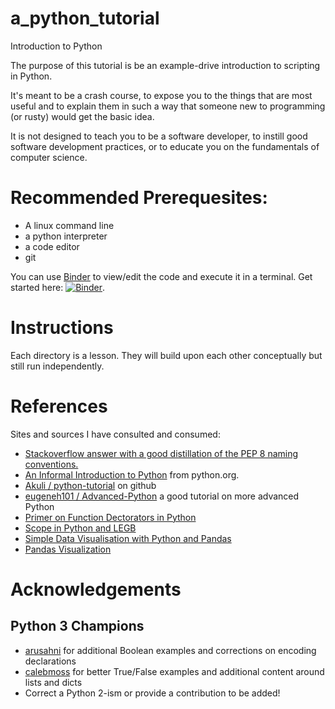 # a_python_tutorial
Introduction to Python

The purpose of this tutorial is be an example-drive introduction to scripting in Python.

It's meant to be a crash course, to expose you to the things that are most useful and to explain them in such a way that someone new to programming (or rusty) would get the basic idea. 

It is not designed to teach you to be a software developer, to instill good software development practices, or to educate you on the fundamentals of computer science.

# Recommended Prerequesites:
 * A linux command line
 * a python interpreter
 * a code editor
 * git

You can use [Binder](https://mybinder.org/) to view/edit the code and execute it in a terminal. Get started here: [![Binder](https://mybinder.org/badge_logo.svg)](https://mybinder.org/v2/gh/agussman/a_python_tutorial/master).

# Instructions

 Each directory is a lesson. They will build upon each other conceptually but still run independently. 

 # References

 Sites and sources I have consulted and consumed:

  * [Stackoverflow answer with a good distillation of the PEP 8 naming conventions.](https://softwareengineering.stackexchange.com/questions/308972/python-file-naming-convention)
  * [An Informal Introduction to Python](https://docs.python.org/3/tutorial/introduction.html) from python.org.
  * [Akuli / python-tutorial](https://github.com/Akuli/python-tutorial) on github
  * [eugeneh101 / Advanced-Python](https://github.com/eugeneh101/Advanced-Python/) a good tutorial on more advanced Python
  * [Primer on Function Dectorators in Python](https://realpython.com/primer-on-python-decorators/)
  * [Scope in Python and LEGB](https://realpython.com/python-scope-legb-rule/)
   * [Simple Data Visualisation with Python and Pandas](https://towardsdatascience.com/simple-data-visualisation-with-pandas-7a7a035bdc39)
   * [Pandas Visualization](https://pandas.pydata.org/pandas-docs/stable/user_guide/visualization.html)   

 # Acknowledgements

 ## Python 3 Champions

  * [arusahni](https://github.com/arusahni) for additional Boolean examples and corrections on encoding declarations
  * [calebmoss](https://github.com/calebmoss) for better True/False examples and additional content around lists and dicts
  * Correct a Python 2-ism or provide a contribution to be added!